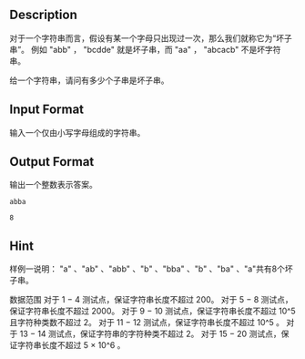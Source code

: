 ## Description

对于一个字符串而言，假设有某一个字母只出现过一次，那么我们就称它为“坏子串”。 例如 "abb"  ，    "bcdde"  就是坏子串，而 "aa"  ，   "abcacb"  不是坏字符串。

给一个字符串，请问有多少个子串是坏子串。

## Input Format

输入一个仅由小写字母组成的字符串。

## Output Format

输出一个整数表示答案。

```input1
abba
```
```output1
8
```
## Hint

样例一说明：
"a" 、"ab" 、"abb" 、"b" 、"bba" 、"b" 、"ba" 、"a"共有8个坏子串。

数据范围
对于 1 − 4  测试点，保证字符串长度不超过 200。
对于 5 − 8  测试点，保证字符串长度不超过 2000。
对于 9 − 10  测试点，保证字符串长度不超过 10^5   且字符种类数不超过 2。 对于 11 − 12  测试点，保证字符串长度不超过 10^5    。
对于 13 − 14  测试点，保证字符串的字符种类不超过 2。
对于 15 − 20  测试点，保证字符串长度不超过 5  ×  10^6    。
